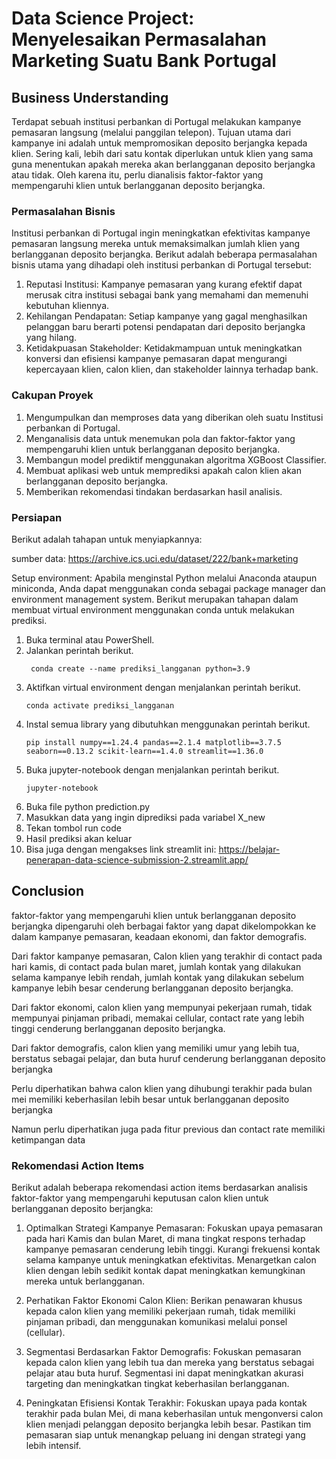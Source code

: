 # Data Science Project: Menyelesaikan Permasalahan Marketing Suatu Bank Portugal

## Business Understanding
Terdapat sebuah institusi perbankan di Portugal melakukan kampanye pemasaran langsung (melalui panggilan telepon). Tujuan utama dari kampanye ini adalah untuk mempromosikan deposito berjangka kepada klien. Sering kali, lebih dari satu kontak diperlukan untuk klien yang sama guna menentukan apakah mereka akan berlangganan deposito berjangka atau tidak. Oleh karena itu, perlu dianalisis faktor-faktor yang mempengaruhi klien untuk berlangganan deposito berjangka.

### Permasalahan Bisnis
Institusi perbankan di Portugal ingin meningkatkan efektivitas kampanye pemasaran langsung mereka untuk memaksimalkan jumlah klien yang berlangganan deposito berjangka. Berikut adalah beberapa permasalahan bisnis utama yang dihadapi oleh institusi perbankan di Portugal tersebut:

1. Reputasi Institusi: Kampanye pemasaran yang kurang efektif dapat merusak citra institusi sebagai bank yang memahami dan memenuhi kebutuhan kliennya.
2. Kehilangan Pendapatan: Setiap kampanye yang gagal menghasilkan pelanggan baru berarti potensi pendapatan dari deposito berjangka yang hilang.
3. Ketidakpuasan Stakeholder: Ketidakmampuan untuk meningkatkan konversi dan efisiensi kampanye pemasaran dapat mengurangi kepercayaan klien, calon klien, dan stakeholder lainnya terhadap bank.

### Cakupan Proyek
1. Mengumpulkan dan memproses data yang diberikan oleh suatu Institusi perbankan di Portugal.
2. Menganalisis data untuk menemukan pola dan faktor-faktor yang mempengaruhi klien untuk berlangganan deposito berjangka.
3. Membangun model prediktif menggunakan algoritma XGBoost Classifier.
4. Membuat aplikasi web untuk memprediksi apakah calon klien akan berlangganan deposito berjangka.
5. Memberikan rekomendasi tindakan berdasarkan hasil analisis.

### Persiapan
Berikut adalah tahapan untuk menyiapkannya:

sumber data: https://archive.ics.uci.edu/dataset/222/bank+marketing

Setup environment:
Apabila menginstal Python melalui Anaconda ataupun miniconda, Anda dapat menggunakan conda sebagai package manager dan environment management system. Berikut merupakan tahapan dalam membuat virtual environment menggunakan conda untuk melakukan prediksi.

1. Buka terminal atau PowerShell.
2. Jalankan perintah berikut.
    ```
     conda create --name prediksi_langganan python=3.9
    ```
3. Aktifkan virtual environment dengan menjalankan perintah berikut.
    ```
    conda activate prediksi_langganan
    ```
4. Instal semua library yang dibutuhkan menggunakan perintah berikut.
    ```
    pip install numpy==1.24.4 pandas==2.1.4 matplotlib==3.7.5 seaborn==0.13.2 scikit-learn==1.4.0 streamlit==1.36.0
    ```
5. Buka jupyter-notebook dengan menjalankan perintah berikut.
    ```
    jupyter-notebook
    ```
6. Buka file python prediction.py
7. Masukkan data yang ingin diprediksi pada variabel X_new
8. Tekan tombol run code
9. Hasil prediksi akan keluar
10. Bisa juga dengan mengakses link streamlit ini: https://belajar-penerapan-data-science-submission-2.streamlit.app/

## Conclusion
faktor-faktor yang mempengaruhi klien untuk berlangganan deposito berjangka dipengaruhi oleh berbagai faktor yang dapat dikelompokkan ke dalam kampanye pemasaran, keadaan ekonomi, dan faktor demografis.

Dari faktor kampanye pemasaran, Calon klien yang terakhir di contact pada hari kamis, di contact pada bulan maret, jumlah kontak yang dilakukan selama kampanye lebih rendah, jumlah kontak yang dilakukan sebelum kampanye lebih besar cenderung berlangganan deposito berjangka.

Dari faktor ekonomi, calon klien yang mempunyai pekerjaan rumah, tidak mempunyai pinjaman pribadi, memakai cellular, contact rate yang lebih tinggi cenderung berlangganan deposito berjangka.

Dari faktor demografis, calon klien yang memiliki umur yang lebih tua, berstatus sebagai pelajar, dan buta huruf cenderung berlangganan deposito berjangka

Perlu diperhatikan bahwa calon klien yang dihubungi terakhir pada bulan mei memiliki keberhasilan lebih besar untuk berlangganan deposito berjangka

Namun perlu diperhatikan juga pada fitur previous dan contact rate memiliki ketimpangan data 

### Rekomendasi Action Items
Berikut adalah beberapa rekomendasi action items berdasarkan analisis faktor-faktor yang mempengaruhi keputusan calon klien untuk berlangganan deposito berjangka:

1. Optimalkan Strategi Kampanye Pemasaran:
    Fokuskan upaya pemasaran pada hari Kamis dan bulan Maret, di mana tingkat respons terhadap kampanye pemasaran cenderung lebih tinggi. Kurangi frekuensi kontak selama kampanye untuk meningkatkan efektivitas. Menargetkan calon klien dengan lebih sedikit kontak dapat meningkatkan kemungkinan mereka untuk berlangganan.

2. Perhatikan Faktor Ekonomi Calon Klien:
     Berikan penawaran khusus kepada calon klien yang memiliki pekerjaan rumah, tidak memiliki pinjaman pribadi, dan menggunakan komunikasi melalui ponsel (cellular).

3. Segmentasi Berdasarkan Faktor Demografis:
    Fokuskan pemasaran kepada calon klien yang lebih tua dan mereka yang berstatus sebagai pelajar atau buta huruf. Segmentasi ini dapat meningkatkan akurasi targeting dan meningkatkan tingkat keberhasilan berlangganan.

4. Peningkatan Efisiensi Kontak Terakhir:
    Fokuskan upaya pada kontak terakhir pada bulan Mei, di mana keberhasilan untuk mengonversi calon klien menjadi pelanggan deposito berjangka lebih besar. Pastikan tim pemasaran siap untuk menangkap peluang ini dengan strategi yang lebih intensif.

